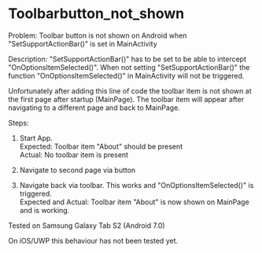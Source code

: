 # Toolbarbutton_not_shown

Problem:
Toolbar button is not shown on Android when "SetSupportActionBar()" is set in MainActivity

Description:
"SetSupportActionBar()" has to be set to be able to intercept "OnOptionsItemSelected()". 
When not setting "SetSupportActionBar()" the function "OnOptionsItemSelected()" in MainActivity will not be triggered.

Unfortunately after adding this line of code the toolbar item is not shown at the first page after startup (MainPage). The toolbar item will appear after navigating to a different page and back to MainPage.

Steps:
1. Start App.  <br />
Expected: Toolbar item "About" should be present <br />
Actual: No toolbar item is present

2. Navigate to second page via button

3. Navigate back via toolbar. This works and "OnOptionsItemSelected()" is triggered. <br />
Expected and Actual: Toolbar item "About" is now shown on MainPage and is working. 


Tested on Samsung Galaxy Tab S2 (Android 7.0)

On iOS/UWP this behaviour has not been tested yet.
